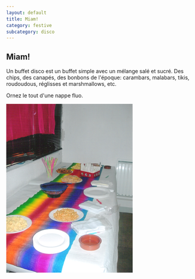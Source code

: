 ```yaml
---
layout: default
title: Miam!
category: festive
subcategory: disco
---
```


## Miam!

Un buffet disco est un buffet simple avec un mélange salé et sucré. Des chips, des canapés, des bonbons de l'époque: carambars, malabars, tikis, roudoudous, réglisses et marshmallows, etc.

Ornez le tout d'une nappe fluo.

![table](/assets/images/pages/table.png)
